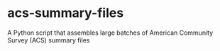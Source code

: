 # acs-summary-files
A Python script that assembles large batches of American Community Survey (ACS) summary files
